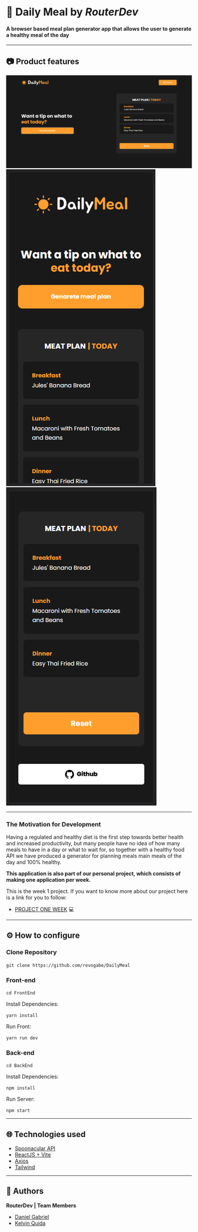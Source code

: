 # 🥞 Daily Meal by _RouterDev_

#### **A browser based meal plan generator app** that allows the user to generate a healthy meal of the day

---

## 📷 Product features

![Web Version](FrontEnd/src/assets/Homepage.png)
![Mobile Version2](FrontEnd/src/assets/Mobile%20Top.png) ![Mobile Version](FrontEnd/src/assets/Mobile%20Bottom.png)

---

### The Motivation for Development

Having a regulated and healthy diet is the first step towards better health and increased productivity, but many people have no idea of ​​how many meals to have in a day or what to wait for, so together with a healthy food API we have produced a generator for planning meals main meals of the day and 100% healthy.

**This application is also part of our personal project, which consists of making one application per week.**

This is the week 1 project. If you want to know more about our project here is a link for you to follow:

- [PROJECT ONE WEEK](https://github.com/aquiname) 💻

---

## ⚙️ How to configure

### Clone Repository

    git clone https://github.com/revogabe/DailyMeal

### Front-end

    cd FrontEnd

Install Dependencies:

    yarn install

Run Front:

    yarn run dev

### Back-end

    cd BackEnd

Install Dependencies:

    npm install

Run Server:

    npm start

---

## 🌐 Technologies used

- [Spoonacular API](https://spoonacular.com/)
- [ReactJS + Vite](https://vitejs.dev/)
- [Axios](https://axios-http.com/)
- [Tailwind](https://tailwindcss.com/)

---

## 🙋 Authors

**RouterDev | Team Members**

- [Daniel Gabriel](https://github.com/revogabe)
- [Kelvin Quida](https://github.com/kazz2433)
